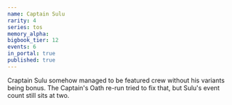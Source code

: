 ```yaml
---
name: Captain Sulu
rarity: 4
series: tos
memory_alpha:
bigbook_tier: 12
events: 6
in_portal: true
published: true
---
```


Craptain Sulu somehow managed to be featured crew without his variants being bonus. The Captain's Oath re-run tried to fix that, but Sulu's event count still sits at two.
